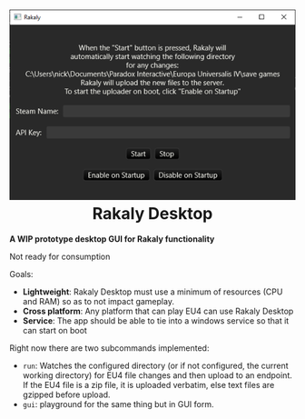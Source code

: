 <h1 align="center">
  <img src="assets/screenshot.png?raw=true">
<br/>
Rakaly Desktop
</h1>

**A WIP prototype desktop GUI for Rakaly functionality**

Not ready for consumption

Goals:

- **Lightweight**: Rakaly Desktop must use a minimum of resources (CPU and RAM) so as to not impact gameplay.
- **Cross platform**: Any platform that can play EU4 can use Rakaly Desktop
- **Service**: The app should be able to tie into a windows service so that it can start on boot

Right now there are two subcommands implemented:

- `run`: Watches the configured directory (or if not configured, the current working directory) for EU4 file changes and then upload to an endpoint. If the EU4 file is a zip file, it is uploaded verbatim, else text files are gzipped before upload.
- `gui`: playground for the same thing but in GUI form.
